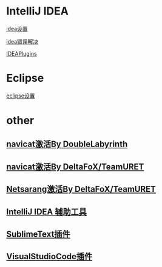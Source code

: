 # IntelliJ IDEA
[idea设置](idea%E8%AE%BE%E7%BD%AE.md)

[idea错误解决](idea%E9%94%99%E8%AF%AF%E8%A7%A3%E5%86%B3.md)

[IDEAPlugins](IDEAPlugins.md)

# Eclipse
[eclipse设置](eclipse设置.md)

# other

## [navicat激活By DoubleLabyrinth](https://github.com/DoubleLabyrinth/navicat-keygen)

## [navicat激活By DeltaFoX/TeamURET](https://dfox.it/DeFconX/tags/navicat/)

## [Netsarang激活By DeltaFoX/TeamURET](https://dfox.it/DeFconX/tags/xmanager/)

## [IntelliJ IDEA 辅助工具](https://github.com/mrshawnho/ideaagent)

## [SublimeText插件](/IDE/SublimeText插件.md)

## [VisualStudioCode插件](/IDE/VisualStudioCodePlugins.md)
